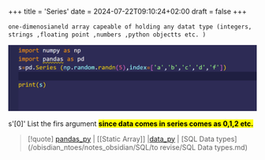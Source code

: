 +++
title = 'Series'
date = 2024-07-22T09:10:24+02:00
draft = false
+++

    one-dimenosianeld array capeable of holding any datat type (integers, strings ,floating point ,numbers ,python objectts etc. )

![Baisic_serieis_visual.png](/static/Baisic_serieis_visual.png)

s'[0]'
List the firs argument 
<mark class="hltr-blood">**since data comes in series comes as 
0,1,2 etc.**</mark>

>[!quote] [pandas_py](/obisdian_ntoes/notes_obsidian/ZPythonref/pandas_py.md) |  [[Static Array]] |[data_py](/obisdian_ntoes/notes_obsidian/ZPythonref/data_py.md) | [SQL Data types](/obisdian_ntoes/notes_obsidian/SQL/to revise/SQL Data types.md)